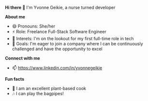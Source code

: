 **Hi there** 👋
I'm Yvonne Geikie, a nurse turned developer 

**About me**
- 😄 Pronouns: She/her 
- ⚡ Role: Freelance Full-Stack Software Engineer
- 👀 Interets: I'm on the lookout for my first full-time role in tech
- 💞️ Goals: I'm eager to join a company where I can be continuously challenged and have the opportunity to excel
  
**Connect with me**
- 📫 https://www.linkedin.com/in/yvonnegeikie
  
**Fun facts**
- 🌱 I am an excellent plant-based cook
- 🎶 I can play the bagpipes!

<!---
yvonnegeikie/yvonnegeikie is a ✨ special ✨ repository because its `README.md` (this file) appears on your GitHub profile.
You can click the Preview link to take a look at your changes.
--->
